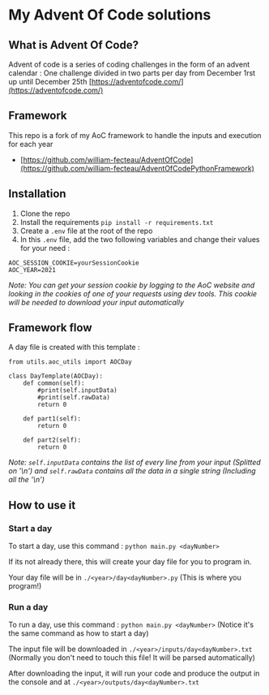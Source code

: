 # My Advent Of Code solutions 

## What is Advent Of Code?
Advent of code is a series of coding challenges in the form of an advent calendar : One challenge divided in two parts per day from December 1rst up until December 25th [https://adventofcode.com/](https://adventofcode.com/)

## Framework
This repo is a fork of my AoC framework to handle the inputs and execution for each year
- [https://github.com/william-fecteau/AdventOfCode](https://github.com/william-fecteau/AdventOfCodePythonFramework)

## Installation
1. Clone the repo
2. Install the requirements ```pip install -r requirements.txt```
3. Create a ```.env``` file at the root of the repo
4. In this ```.env``` file, add the two following variables and change their values for your need :
```
AOC_SESSION_COOKIE=yourSessionCookie
AOC_YEAR=2021
```
*Note: You can get your session cookie by logging to the AoC website and looking in the cookies of one of your requests using dev tools. This cookie will be needed to download your input automatically*

## Framework flow
A day file is created with this template :
```
from utils.aoc_utils import AOCDay

class DayTemplate(AOCDay):
    def common(self):
        #print(self.inputData)
        #print(self.rawData)
        return 0

    def part1(self):
        return 0
    
    def part2(self):
        return 0
```
*Note: ```self.inputData``` contains the list of every line from your input (Splitted on '\n') and ```self.rawData``` contains all the data in a single string (Including all the '\n')*


## How to use it
### Start a day
To start a day, use this command : ```python main.py <dayNumber>```


If its not already there, this will create your day file for you to program in.


Your day file will be in ```./<year>/day<dayNumber>.py``` (This is where you program!)

### Run a day
To run a day, use this command : ```python main.py <dayNumber>``` (Notice it's the same command as how to start a day)


The input file will be downloaded in ```./<year>/inputs/day<dayNumber>.txt``` (Normally you don't need to touch this file! It will be parsed automatically)


After downloading the input, it will run your code and produce the output in the console and at ```./<year>/outputs/day<dayNumber>.txt```
